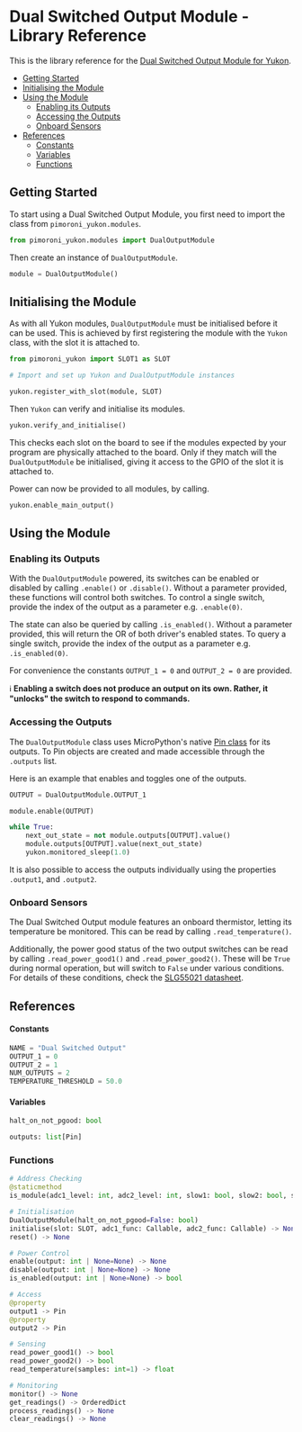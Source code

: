 # Dual Switched Output Module - Library Reference <!-- omit in toc -->

This is the library reference for the [Dual Switched Output Module for Yukon](https://pimoroni.com/yukon).

- [Getting Started](#getting-started)
- [Initialising the Module](#initialising-the-module)
- [Using the Module](#using-the-module)
  - [Enabling its Outputs](#enabling-its-outputs)
  - [Accessing the Outputs](#accessing-the-outputs)
  - [Onboard Sensors](#onboard-sensors)
- [References](#references)
    - [Constants](#constants)
    - [Variables](#variables)
  - [Functions](#functions)



## Getting Started

To start using a Dual Switched Output Module, you first need to import the class from `pimoroni_yukon.modules`.

```python
from pimoroni_yukon.modules import DualOutputModule
```

Then create an instance of `DualOutputModule`.

```python
module = DualOutputModule()
```


## Initialising the Module

As with all Yukon modules, `DualOutputModule` must be initialised before it can be used. This is achieved by first registering the module with the `Yukon` class, with the slot it is attached to.

```python
from pimoroni_yukon import SLOT1 as SLOT

# Import and set up Yukon and DualOutputModule instances

yukon.register_with_slot(module, SLOT)
```

Then `Yukon` can verify and initialise its modules.

```python
yukon.verify_and_initialise()
```

This checks each slot on the board to see if the modules expected by your program are physically attached to the board. Only if they match will the `DualOutputModule` be initialised, giving it access to the GPIO of the slot it is attached to.

Power can now be provided to all modules, by calling.

```python
yukon.enable_main_output()
```


## Using the Module

### Enabling its Outputs

With the `DualOutputModule` powered, its switches can be enabled or disabled by calling `.enable()` or `.disable()`. Without a parameter provided, these functions will control both switches. To control a single switch, provide the index of the output as a parameter e.g. `.enable(0)`.

The state can also be queried by calling `.is_enabled()`. Without a parameter provided, this will return the OR of both driver's enabled states. To query a single switch, provide the index of the output as a parameter e.g. `.is_enabled(0)`.

For convenience the constants `OUTPUT_1 = 0` and `OUTPUT_2 = 0` are provided.

:information_source: **Enabling a switch does not produce an output on its own. Rather, it "unlocks" the switch to respond to commands.**

### Accessing the Outputs

The `DualOutputModule` class uses MicroPython's native [Pin class](https://docs.micropython.org/en/latest/library/machine.Pin.html) for its outputs. To Pin objects are created and made accessible through the `.outputs` list.

Here is an example that enables and toggles one of the outputs.

```python
OUTPUT = DualOutputModule.OUTPUT_1

module.enable(OUTPUT)

while True:
    next_out_state = not module.outputs[OUTPUT].value()
    module.outputs[OUTPUT].value(next_out_state)
    yukon.monitored_sleep(1.0)
```

It is also possible to access the outputs individually using the properties `.output1`, and `.output2`.


### Onboard Sensors

The Dual Switched Output module features an onboard thermistor, letting its temperature be monitored. This can be read by calling `.read_temperature()`.

Additionally, the power good status of the two output switches can be read by calling `.read_power_good1()` and `.read_power_good2()`. These will be `True` during normal operation, but will switch to `False` under various conditions. For details of these conditions, check the [SLG55021 datasheet](https://www.renesas.com/eu/en/document/dst/slg55021-200010v-datasheet).


## References

#### Constants

```python
NAME = "Dual Switched Output"
OUTPUT_1 = 0
OUTPUT_2 = 1
NUM_OUTPUTS = 2
TEMPERATURE_THRESHOLD = 50.0
```

#### Variables
```python
halt_on_not_pgood: bool

outputs: list[Pin]
```

### Functions

```python
# Address Checking
@staticmethod
is_module(adc1_level: int, adc2_level: int, slow1: bool, slow2: bool, slow3: bool) -> bool

# Initialisation
DualOutputModule(halt_on_not_pgood=False: bool)
initialise(slot: SLOT, adc1_func: Callable, adc2_func: Callable) -> None
reset() -> None

# Power Control
enable(output: int | None=None) -> None
disable(output: int | None=None) -> None
is_enabled(output: int | None=None) -> bool

# Access
@property
output1 -> Pin
@property
output2 -> Pin

# Sensing
read_power_good1() -> bool
read_power_good2() -> bool
read_temperature(samples: int=1) -> float

# Monitoring
monitor() -> None
get_readings() -> OrderedDict
process_readings() -> None
clear_readings() -> None
```
